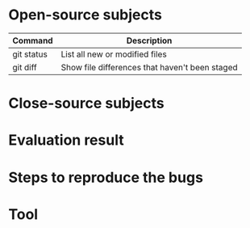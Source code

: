 # Open-source subjects

| Command | Description |
| --- | --- |
| git status | List all new or modified files |
| git diff | Show file differences that haven't been staged |

# Close-source subjects
# Evaluation result
# Steps to reproduce the bugs
# Tool
